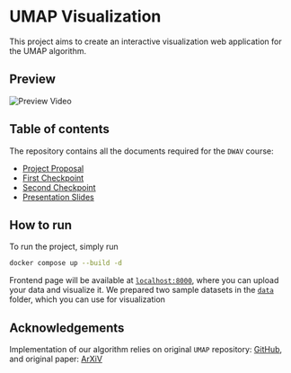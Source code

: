 # UMAP Visualization

This project aims to create an interactive visualization web application for the UMAP algorithm.

## Preview
![Preview Video](./public/demo.gif)

## Table of contents

The repository contains all the documents required for the `DWAV` course:

- [Project Proposal](./proposal/main.pdf)
- [First Checkpoint](./checkpoint1/main.pdf)
- [Second Checkpoint](./checkpoint2/main.pdf)
- [Presentation Slides](./slides/main.pdf)

## How to run

To run the project, simply run
```bash
docker compose up --build -d
```
Frontend page will be available at [`localhost:8000`](http://localhost:8000), where you can upload your data and visualize it. We prepared two sample datasets in the [`data`](./data/) folder, which you can use for visualization 

## Acknowledgements

Implementation of our algorithm relies on original `UMAP` repository: [GitHub](https://github.com/lmcinnes/umap), and original paper: [ArXiV](https://arxiv.org/abs/1802.03426)

